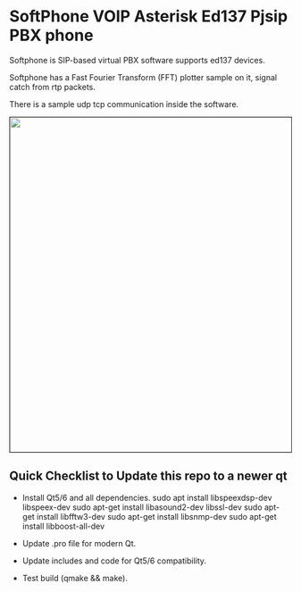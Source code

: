 # SoftPhone VOIP Asterisk Ed137 Pjsip PBX phone
Softphone is SIP-based virtual PBX software supports ed137 devices.

Softphone has a Fast Fourier Transform (FFT) plotter sample on it, signal catch from rtp packets. 

There is a sample udp tcp communication inside the software.

<p align="center"><a href="https://github.com/takyonxxx/Softphone/blob/master/Softphone.png">
		<img src="https://github.com/takyonxxx/Softphone/blob/master/Softphone.png" 
		name="variometer" width="800" height="600" align="bottom" border="1"></a></p>

## Quick Checklist to Update this repo to a newer qt 
 - Install Qt5/6 and all dependencies.
	   sudo apt install libspeexdsp-dev libspeex-dev
	   sudo apt-get install libasound2-dev libssl-dev
	   sudo apt-get install libfftw3-dev
         sudo apt-get install libsnmp-dev
	   sudo apt-get install libboost-all-dev

 - Update .pro file for modern Qt.
 - Update includes and code for Qt5/6 compatibility.
 - Test build (qmake && make).
